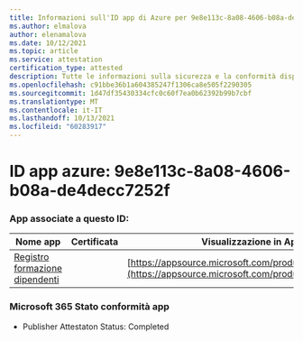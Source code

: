 ```yaml
---
title: Informazioni sull'ID app di Azure per 9e8e113c-8a08-4606-b08a-de4decc7252f
ms.author: elmalova
author: elenamalova
ms.date: 10/12/2021
ms.topic: article
ms.service: attestation
certification_type: attested
description: Tutte le informazioni sulla sicurezza e la conformità disponibili per 9e8e113c-8a08-4606-b08a-de4decc7252f.
ms.openlocfilehash: c91bbe36b1a604385247f1306ca8e505f2290305
ms.sourcegitcommit: 1d47df35430334cfc0c60f7ea0b62392b99b7cbf
ms.translationtype: MT
ms.contentlocale: it-IT
ms.lasthandoff: 10/13/2021
ms.locfileid: "60283917"
---
```

# <a name="azure-app-id-9e8e113c-8a08-4606-b08a-de4decc7252f"></a>ID app azure: 9e8e113c-8a08-4606-b08a-de4decc7252f


### <a name="apps-associated-with-this-id"></a>App associate a questo ID:
| **Nome app** | **Certificata** | **Visualizzazione in AppSource** |
|--------------|---------------|-----------------------|
| [Registro formazione dipendenti](https://docs.microsoft.com/microsoft-365-app-certification/forward/WA200001512) |  | [https://appsource.microsoft.com/product/office/WA200001512](https://appsource.microsoft.com/product/office/WA200001512) |

### <a name="microsoft-365-app-compliance-status"></a>Microsoft 365 Stato conformità app
- Publisher Attestaton Status: Completed
